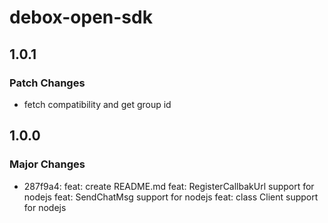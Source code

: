 # debox-open-sdk

## 1.0.1

### Patch Changes

- fetch compatibility and get group id

## 1.0.0

### Major Changes

- 287f9a4: feat: create README.md
  feat: RegisterCallbakUrl support for nodejs
  feat: SendChatMsg support for nodejs
  feat: class Client support for nodejs
